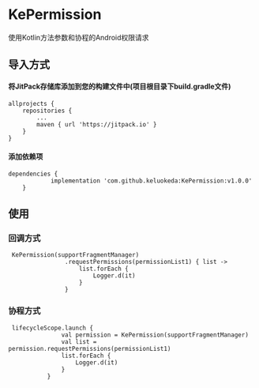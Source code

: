 # KePermission
使用Kotlin方法参数和协程的Android权限请求

## 导入方式
#### 将JitPack存储库添加到您的构建文件中(项目根目录下build.gradle文件)
```
allprojects {
    repositories {
        ...
        maven { url 'https://jitpack.io' }
    }
}
```
#### 添加依赖项
```
dependencies {
	        implementation 'com.github.keluokeda:KePermission:v1.0.0'
	}
```

## 使用
### 回调方式
```
 KePermission(supportFragmentManager)
                .requestPermissions(permissionList1) { list ->
                    list.forEach {
                        Logger.d(it)
                    }
                }
 ```
 ### 协程方式
 ```
  lifecycleScope.launch {
                val permission = KePermission(supportFragmentManager)
                val list = permission.requestPermissions(permissionList1)
                list.forEach {
                    Logger.d(it)
                }
            }
 ```
